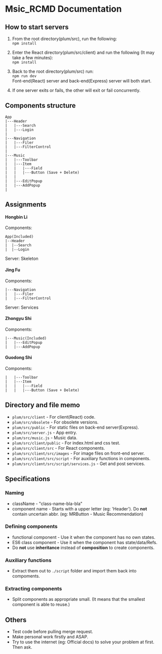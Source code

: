 # Msic_RCMD Documentation

## How to start servers
1. From the root directory(plum/src), run the following:  
    `npm install`  

2. Enter the React directory(plum/src/client) and run the following (It may take a few minutes):  
	`npm install`  

3. Back to the root directory(plum/src) run:  
    `npm run dev`  
    Font-end(React) server and back-end(Express) server will both start. 

4. If one server exits or fails, the other will exit or fail concurrently.

## Components structure
    App 
    |---Header  
    |   |---Search  
    |   |---Login
    |
    |---Navigation
    |   |---Filer
    |   |---FilterControl
    |
    |---Music
    |   |---Toolbar
    |   |---Item
    |   |   |---Field
    |   |   |---Button (Save + Delete)
    |   |
    |   |---EditPopup
    |   |---AddPopup
    |   

## Assignments
#### Hongbin Li
Components:

    App(Included)  
    |--Header  
    |  |--Search  
    |  |--Login  
Server: Skeleton  
 
#### Jing Fu
Components:

    |---Navigation
    |   |---Filer
    |   |---FilterControl
Server: Services  
 
#### Zhongyu Shi
Components:

    |---Music(Included)
    |   |---EditPopup
    |   |---AddPopup
 
#### Guodong Shi
Components:

    |   |---Toolbar
    |   |---Item
    |   |   |---Field
    |   |   |---Button (Save + Delete)

## Directory and file memo
* `plum/src/client` - For client(React) code.
* `plum/src/obsolete` - For obsolete versions.
* `plum/src/public` - For static files on back-end server(Express).
* `plum/src/server.js` - App entry.
* `plum/src/music.js` - Music data.
* `plum/src/client/public` -  For index.html and css test.
* `plum/src/client/src` - For React components.
* `plum/src/client/src/images` - For image files on front-end server.
* `plum/src/client/src/script` - For auxiliary functions in components.
* `plum/src/client/src/script/services.js` - Get and post services.

## Specifications
### Naming
* className - "class-name-bla-bla"
* component name - Starts with a upper letter (eg: 'Header'). Do **not** contain uncertain abbr. (eg: MRButton - Music Recommendation)

### Defining components
* functional component - Use it when the component has no own states.
* ES6 class component - Use it when the component has state/data/Refs.
* Do **not** use **inheritance** instead of **composition** to create components.   

### Auxiliary functions
* Extract them out to `./script` folder and import them back into compoments.

### Extracting components
* Split components as appropriate small. (It means that the smallest component is able to reuse.)  

## Others
* Test code before pulling merge request.
* Make personal work firstly and ASAP.
* Try to use the internet (eg: Official docs) to solve your problem at first. Then ask. 

